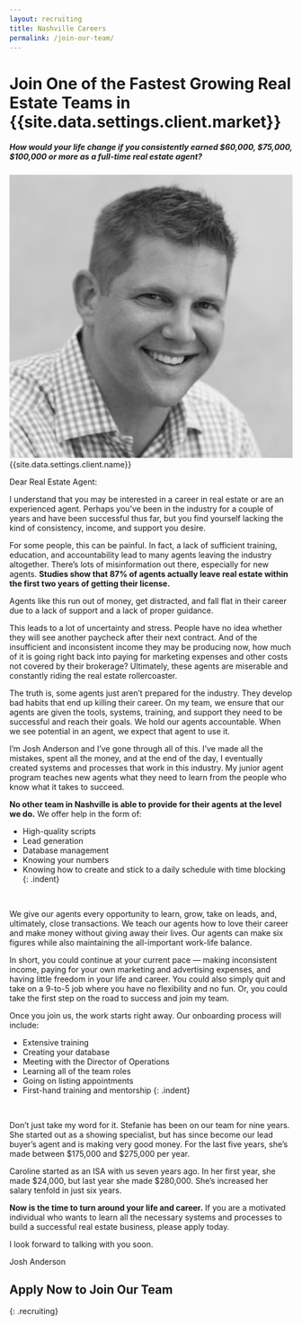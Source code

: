 ```yaml
---
layout: recruiting
title: Nashville Careers
permalink: /join-our-team/
---
```

<div class="recruiting-page"><h1 class="join-us">Join One of the Fastest Growing Real Estate Teams in {{site.data.settings.client.market}}</h1><h5 class="join-us-subtitle">How would your life change if you consistently earned $60,000, $75,000, $100,000 or more as a full-time real estate agent?</h5><div class="recruiting-photo"><span class="client-image-container"><img alt="{{site.data.settings.client.name}}" class="client-image" src="/img/headshot.jpg" /> </span></div></div>

<figcaption class="caption">{{site.data.settings.client.name}}</figcaption>

Dear Real Estate Agent:

I understand that you may be interested in a career in real estate or are an experienced agent. Perhaps you’ve been in the industry for a couple of years and have been successful thus far, but you find yourself lacking the kind of consistency, income, and support you desire.

For some people, this can be painful. In fact, a lack of sufficient training, education, and accountability lead to many agents leaving the industry altogether. There’s lots of misinformation out there, especially for new agents. **Studies show that 87% of agents actually leave real estate within the first two years of getting their license.**

Agents like this run out of money, get distracted, and fall flat in their career due to a lack of support and a lack of proper guidance.

This leads to a lot of uncertainty and stress. People have no idea whether they will see another paycheck after their next contract. And of the insufficient and inconsistent income they may be producing now, how much of it is going right back into paying for marketing expenses and other costs not covered by their brokerage? Ultimately, these agents are miserable and constantly riding the real estate rollercoaster.

The truth is, some agents just aren’t prepared for the industry. They develop bad habits that end up killing their career. On my team, we ensure that our agents are given the tools, systems, training, and support they need to be successful and reach their goals. We hold our agents accountable. When we see potential in an agent, we expect that agent to use it.

I’m Josh Anderson and I’ve gone through all of this. I’ve made all the mistakes, spent all the money, and at the end of the day, I eventually created systems and processes that work in this industry. My junior agent program teaches new agents what they need to learn from the people who know what it takes to succeed.

**No other team in Nashville is able to provide for their agents at the level we do.** We offer help in the form of:

* High-quality scripts
* Lead generation
* Database management
* Knowing your numbers
* Knowing how to create and stick to a daily schedule with time blocking
{: .indent}

&nbsp;

We give our agents every opportunity to learn, grow, take on leads, and, ultimately, close transactions. We teach our agents how to love their career and make money without giving away their lives. Our agents can make six figures while also maintaining the all-important work-life balance.

In short, you could continue at your current pace — making inconsistent income, paying for your own marketing and advertising expenses, and having little freedom in your life and career. You could also simply quit and take on a 9-to-5 job where you have no flexibility and no fun. Or, you could take the first step on the road to success and join my team.

Once you join us, the work starts right away. Our onboarding process will include:

* Extensive training
* Creating your database
* Meeting with the Director of Operations
* Learning all of the team roles
* Going on listing appointments
* First-hand training and mentorship
{: .indent}

&nbsp;

Don’t just take my word for it. Stefanie has been on our team for nine years. She started out as a showing specialist, but has since become our lead buyer’s agent and is making very good money. For the last five years, she’s made between $175,000 and $275,000 per year.

Caroline started as an ISA with us seven years ago. In her first year, she made $24,000, but last year she made $280,000. She’s increased her salary tenfold in just six years.

**Now is the time to turn around your life and career.** If you are a motivated individual who wants to learn all the necessary systems and processes to build a successful real estate business, please apply today.

I look forward to talking with you soon.

Josh Anderson

## Apply Now to Join Our Team
{: .recruiting}

<script charset="utf-8" type="text/javascript" src="//js.hsforms.net/forms/shell.js"></script>

<script>
  hbspt.forms.create({
	portalId: "6380893",
	formId: "fa259cdb-2e14-431a-91bc-e8dcb8bec78e"
});
</script>